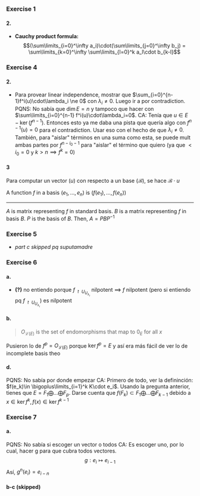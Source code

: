 ### Exercise 1
#### 2.
- **Cauchy product formula:** 
$$(\sum\limits_{i=0}^\infty a_i)\cdot(\sum\limits_{j=0}^\infty b_j) = \sum\limits_{k=0}^\infty \sum\limits_{l=0}^k a_l\cdot b_{k-l}$$

### Exercise 4
#### 2.
- Para provear linear independence, mostrar que $\sum_{i=0}^{n-1}f^i(u)\cdot\lambda_i \ne 0$ con $\lambda_i \ne 0$. Luego ir a por contradiction.
PQNS: No sabía que $\dim E= n$ y tampoco que hacer con $\sum\limits_{i=0}^{n-1} f^i(u)\cdot\lambda_i=0$.
CA: Tenía que $u\in E - \ker(f^{n-1})$. Entonces esto ya me daba una pista que quería algo con $f^{n-1}(u)=0$ para el contradiction. Usar eso con el hecho de que $\lambda_i\ne 0$. También, para "aislar" términos en una suma como esta, se puede mult ambas partes por $f^{n-i_0-1}$ para "aislar" el término que quiero (ya que $< i_0=0$ y $k>n\implies f^k=0$)

#### 3 
Para computar un vector $(u)$ con respecto a un base $(\mathcal{B})$, se hace $\mathcal{B}\cdot u$

A function $f$ in a basis $(e_1,\ldots,e_n)$ is $(f(e_1),\ldots,f(e_n))$

---
$A$ is matrix representing $f$ in standard basis. $B$ is a matrix representing $f$ in basis $B$. $P$ is the basis of $B$. Then,
 $A=PBP^{-1}$

### Exercise 5
- *part $c$ skipped pq suputamadre*

### Exercise 6
#### a.
- **(?)** no entiendo porque $f_{\restriction U_{U_{\lambda_i}}}$ nilpotent $\implies$ $f$ nilpotent (pero si entiendo pq $f_{\restriction U_{U_{\lambda_i}}}$) es nilpotent

#### b.
> $O_{\mathcal{L}(E)}$ is the set of endomorphisms that map to $0_E$ for all $x$

Pusieron lo de $f^p=O_{\mathcal{L}(E)}$ porque $\ker f^p=E$ y así era más fácil de ver lo de incomplete basis theo

#### d.
PQNS: No sabía por donde empezar
CA: Primero de todo, ver la defininción: $f(e_k)\in \bigoplus\limits_{i=1}^k K\cdot e_i$. Usando la pregunta anterior, tienes que $E=F_1\bigoplus\ldots\bigoplus F_p$. Darse cuenta que $f(F_k)\subset F_1\bigoplus\ldots\bigoplus F_{k-1}$ debido a $x\in\ker f^k, f(x)\in \ker f^{k-1}$


### Exercise 7
#### a. 
PQNS: No sabía si escoger un vector o todos
CA: Es escoger uno, por lo cual, hacer g para que cubra todos vectores.
$$g:e_i\mapsto e_{i-1}$$
Así, $g^n(e_i) = e_{i-n}$

#### b-c (skipped)